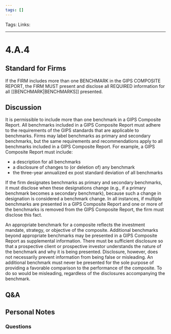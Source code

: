 ```yaml
---
tags: []
---
```

Tags:
Links: 
___
# 4.A.4
## Standard for Firms
If the FIRM includes more than one BENCHMARK in the GIPS COMPOSITE REPORT, the FIRM MUST present and disclose all REQUIRED information for all [[BENCHMARK|BENCHMARKS]] presented.
## Discussion
It is permissible to include more than one benchmark in a GIPS Composite Report. All benchmarks included in a GIPS Composite Report must adhere to the requirements of the GIPS standards that are applicable to benchmarks. Firms may label benchmarks as primary and secondary benchmarks, but the same requirements and recommendations apply to all benchmarks included in a GIPS Composite Report. For example, a GIPS Composite Report must include:
- a description for all benchmarks
- a disclosure of changes to (or deletion of) any benchmark
- the three-year annualized ex post standard deviation of all benchmarks

If the firm designates benchmarks as primary and secondary benchmarks, it must disclose when these designations change (e.g., if a primary benchmark becomes a secondary benchmark), because such a change in designation is considered a benchmark change. In all instances, if multiple benchmarks are presented in a GIPS Composite Report and one or more of the benchmarks is removed from the GIPS Composite Report, the firm must disclose this fact.

An appropriate benchmark for a composite reflects the investment mandate, strategy, or objective of the composite. Additional benchmarks beyond appropriate benchmarks may be presented in a GIPS Composite Report as supplemental information. There must be sufficient disclosure so that a prospective client or prospective investor understands the nature of the benchmark and why it is being presented. Disclosure, however, does not necessarily prevent information from being false or misleading. An additional benchmark must never be presented for the sole purpose of providing a favorable comparison to the performance of the composite. To do so would be misleading, regardless of the disclosures accompanying the benchmark.
## Q&A

## Personal Notes

### Questions